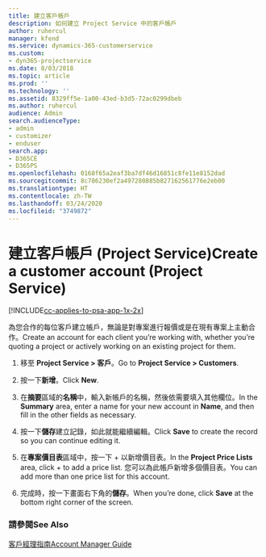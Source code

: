 ```yaml
---
title: 建立客戶帳戶
description: 如何建立 Project Service 中的客戶帳戶
author: ruhercul
manager: kfend
ms.service: dynamics-365-customerservice
ms.custom:
- dyn365-projectservice
ms.date: 8/03/2018
ms.topic: article
ms.prod: ''
ms.technology: ''
ms.assetid: 8329ff5e-1a00-43ed-b3d5-72ac0299dbeb
ms.author: ruhercul
audience: Admin
search.audienceType:
- admin
- customizer
- enduser
search.app:
- D365CE
- D365PS
ms.openlocfilehash: 0168f65a2eaf3ba7df46d16851c8fe11e8152dad
ms.sourcegitcommit: 8c786230ef2a497280885b827162561776e2eb00
ms.translationtype: HT
ms.contentlocale: zh-TW
ms.lasthandoff: 03/24/2020
ms.locfileid: "3749872"
---
```

# <a name="create-a-customer-account-project-service"></a><span data-ttu-id="edf22-103">建立客戶帳戶 (Project Service)</span><span class="sxs-lookup"><span data-stu-id="edf22-103">Create a customer account (Project Service)</span></span>

[!INCLUDE[cc-applies-to-psa-app-1x-2x](../includes/cc-applies-to-psa-app-1x-2x.md)]

<span data-ttu-id="edf22-104">為您合作的每位客戶建立帳戶，無論是對專案進行報價或是在現有專案上主動合作。</span><span class="sxs-lookup"><span data-stu-id="edf22-104">Create an account for each client you’re working with, whether you’re quoting a project or actively working on an existing project for them.</span></span>  
  
1.  <span data-ttu-id="edf22-105">移至 **Project Service > 客戶**。</span><span class="sxs-lookup"><span data-stu-id="edf22-105">Go to **Project Service > Customers**.</span></span>  
  
2.  <span data-ttu-id="edf22-106">按一下**新增**。</span><span class="sxs-lookup"><span data-stu-id="edf22-106">Click **New**.</span></span>  
  
3.  <span data-ttu-id="edf22-107">在**摘要**區域的**名稱**中，輸入新帳戶的名稱，然後依需要填入其他欄位。</span><span class="sxs-lookup"><span data-stu-id="edf22-107">In the **Summary** area, enter a name for your new account in **Name**, and then fill in the other fields as necessary.</span></span>  
  
4.  <span data-ttu-id="edf22-108">按一下**儲存**建立記錄，如此就能繼續編輯。</span><span class="sxs-lookup"><span data-stu-id="edf22-108">Click **Save** to create the record so you can continue editing it.</span></span>  
  
5.  <span data-ttu-id="edf22-109">在**專案價目表**區域中，按一下 + 以新增價目表。</span><span class="sxs-lookup"><span data-stu-id="edf22-109">In the **Project Price Lists** area, click + to add a price list.</span></span> <span data-ttu-id="edf22-110">您可以為此帳戶新增多個價目表。</span><span class="sxs-lookup"><span data-stu-id="edf22-110">You can add more than one price list for this account.</span></span>  
  
6.  <span data-ttu-id="edf22-111">完成時，按一下畫面右下角的**儲存**。</span><span class="sxs-lookup"><span data-stu-id="edf22-111">When you’re done, click **Save** at the bottom right corner of the screen.</span></span>  
  
### <a name="see-also"></a><span data-ttu-id="edf22-112">請參閱</span><span class="sxs-lookup"><span data-stu-id="edf22-112">See Also</span></span>  
 [<span data-ttu-id="edf22-113">客戶經理指南</span><span class="sxs-lookup"><span data-stu-id="edf22-113">Account Manager Guide</span></span>](../project-service/account-manager-guide.md)
